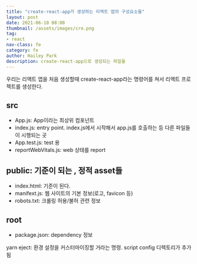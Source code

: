```yaml
---
title: "create-react-app가 생성하는 리액트 앱의 구성요소들"
layout: post
date: 2021-06-10 08:00
thumbnail: /assets/images/cre.png
tag:
- react
nav-class: fe
category: fe
author: Hailey Park
description: create-react-app으로 생성되는 파일들
---
```

우리는 리액트 앱을 처음 생성할때 create-react-app라는 명령어를 쳐서 리액트 프로젝트를 생성한다.

## src
- App.js: App이라는 최상위 컴포넌트
- index.js: entry point. index.js에서 시작해서 app.js를 호출하는 등 다른 파일들이 시행되는 곳
- App.test.js: test 용 
- reportWebVitals.js: web 상태를 report

## public: 기준이 되는 , 정적 asset들
- index.html: 기준이 된다. 
- manifext.js: 웹 사이트의 기본 정보(로고, favicon 등)
- robots.txt: 크롤링 허용/불허 관련 정보

## root 
- package.json: dependency 정보

yarn eject: 환경 설정을 커스터마이징할 거라는 명령. script config 디렉토리가 추가됨
